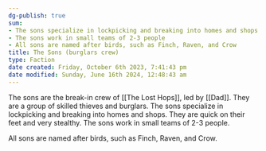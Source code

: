 ```yaml
---
dg-publish: true
sum:
- The sons specialize in lockpicking and breaking into homes and shops
- The sons work in small teams of 2-3 people
- All sons are named after birds, such as Finch, Raven, and Crow
title: The Sons (burglars crew)
type: Faction
date created: Friday, October 6th 2023, 7:41:43 pm
date modified: Sunday, June 16th 2024, 12:48:43 am
---
```


The sons are the break-in crew of [[The Lost Hops]], led by [[Dad]]. They are a group of skilled thieves and burglars. The sons specialize in lockpicking and breaking into homes and shops. They are quick on their feet and very stealthy. The sons work in small teams of 2-3 people.

All sons are named after birds, such as Finch, Raven, and Crow.
